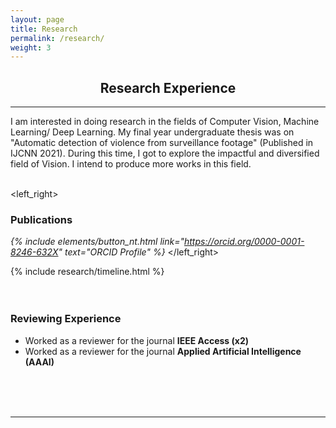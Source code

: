 ```yaml
---
layout: page
title: Research
permalink: /research/
weight: 3
---
```

<div align="center">
<h2><b>Research</b> Experience</h2>
</div>
<hr/>
<h7 align="justify">I am interested in doing research in the fields of Computer Vision, Machine Learning/ Deep Learning. My final year undergraduate thesis was on "Automatic detection of violence from surveillance footage" (Published in IJCNN 2021). During this time, I got to explore the impactful and diversified field of Vision. I intend to produce more works in this field.</h7>
<br/>
<br/>

<left_right>
<span><h3 align="left"><b>Publications</b></h3></span>
<span><i>{% include elements/button_nt.html link="https://orcid.org/0000-0001-8246-632X" text="ORCID Profile" %}</i></span>
</left_right>
<div class="row">
{% include research/timeline.html %}
</div>

<br/>
<br/>

<h3 align="left"><b>Reviewing Experience</b></h3>
<ul>
  <li>Worked as a reviewer for the journal <b>IEEE Access (x2)</b></li>
  <li>Worked as a reviewer for the journal <b>Applied Artificial Intelligence (AAAI)</b></li>
</ul>
<br/>

<br/>
<br/>

<hr/>
